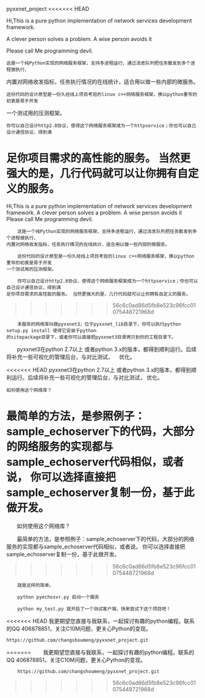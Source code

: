 pyxxnet_project
<<<<<<< HEAD

Hi,This is a pure python implementation of network services development framework.

A clever person solves a problem. A wise person avoids it

Please call Me programming devil.


    这是一个纯Python实现的网络服务框架，支持多进程运行，通过消息队列把任务散发到多个进程做执行，
内置对网络收发指标，任务执行情况的在线统计，适合用以做一些内部的微服务。

    这份代码的设计原型是一份久经线上项目考验的linux c++网络服务框架，换以python重写的初衷是易于开发
一个测试用的压测框架。    

    你可以自己设计http2.0协议，使得这个网络服务框架成为一个httpservice；你也可以自己设计通信协议，得到满
足你项目需求的高性能的服务。 当然更强大的是，几行代码就可以让你拥有自定义的服务。
=======
Hi,This is a pure python implementation of network services development framework.
A clever person solves a problem. A wise person avoids it
Please call Me programming devil.

        这是一个纯Python实现的网络服务框架，支持多进程运行，通过消息队列把任务散发到多个进程做执行，
    内置对网络收发指标，任务执行情况的在线统计，适合用以做一些内部的微服务。
    
        这份代码的设计原型是一份久经线上项目考验的linux c++网络服务框架，换以python重写的初衷是易于开发
    一个测试用的压测框架。    

        你可以自己设计http2.0协议，使得这个网络服务框架成为一个httpservice；你也可以自己设计通信协议，得到满
    足你项目需求的高性能的服务。 当然更强大的是，几行代码就可以让你拥有自定义的服务。
>>>>>>> 56c6c0ad86d5fb8e523c96fcc01075448721968d

        本服务的网络库叫做pyxxnet3，位于pyxxnet_lib目录下，你可以执行python setup.py install 使得它安装于python
    的sitepackage目录下，或者你可以直接把pyxxnet3目录拷贝到你的工程目录下。
    
        pyxxnet3在python 2.7以上 或者python 3.x的版本，都得到顺利运行。后续将补充一些可视化的管理后台，与对比测试，
    优化。

<<<<<<< HEAD
    pyxxnet3在python 2.7以上 或者python 3.x的版本，都得到顺利运行。后续将补充一些可视化的管理后台，与对比测试，
优化。

    如何使用这个网络库？
    
最简单的方法，是参照例子：sample_echoserver下的代码，大部分的网络服务的实现都与sample_echoserver代码相似，或者说，
你可以选择直接把sample_echoserver复制一份，基于此做开发。
=======
        如何使用这个网络库？
        
        最简单的方法，是参照例子：sample_echoserver下的代码，大部分的网络服务的实现都与sample_echoserver代码相似，或者说，
    你可以选择直接把sample_echoserver复制一份，基于此做开发。
>>>>>>> 56c6c0ad86d5fb8e523c96fcc01075448721968d

        就是这样的简单。

        python pyechosvr.py 启动一个服务

        python my_test.py 就开启了一个测试客户端，快来尝试下这个项目吧！

<<<<<<< HEAD
我更期望您直接与我联系，一起探讨有趣的python编程。联系的QQ 406878851，关注C10M问题，更关心Python的变现。
    
    https://github.com/changshoumeng/pyxxnet_project.git
=======
        我更期望您直接与我联系，一起探讨有趣的python编程。联系的QQ 406878851，关注C10M问题，更关心Python的变现。
        
        https://github.com/changshoumeng/pyxxnet_project.git







>>>>>>> 56c6c0ad86d5fb8e523c96fcc01075448721968d
